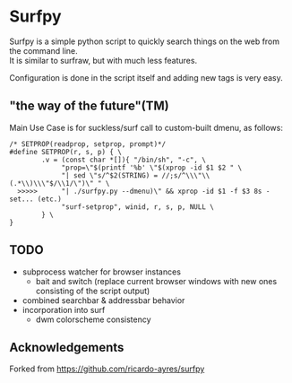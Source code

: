 # Surfpy #
Surfpy is a simple python script to quickly search things on the web from
the command line.<br/>
It is similar to surfraw, but with much less features.

Configuration is done in the script itself and adding new tags is very easy.<br/>

## "the way of the future"(TM) ##

Main Use Case is for suckless/surf call to custom-built dmenu, as follows:

    /* SETPROP(readprop, setprop, prompt)*/
    #define SETPROP(r, s, p) { \
            .v = (const char *[]){ "/bin/sh", "-c", \
                 "prop=\"$(printf '%b' \"$(xprop -id $1 $2 " \
                 "| sed \"s/^$2(STRING) = //;s/^\\\"\\(.*\\)\\\"$/\\1/\")\" " \
      >>>>>      "| ./surfpy.py --dmenu)\" && xprop -id $1 -f $3 8s -set... (etc.)
                 "surf-setprop", winid, r, s, p, NULL \
            } \
    }

## TODO ##
- subprocess watcher for browser instances
    - bait and switch (replace current browser windows with new ones consisting of the script output)
- combined searchbar & addressbar behavior
- incorporation into surf
    - dwm colorscheme consistency

## Acknowledgements ##
Forked from https://github.com/ricardo-ayres/surfpy
